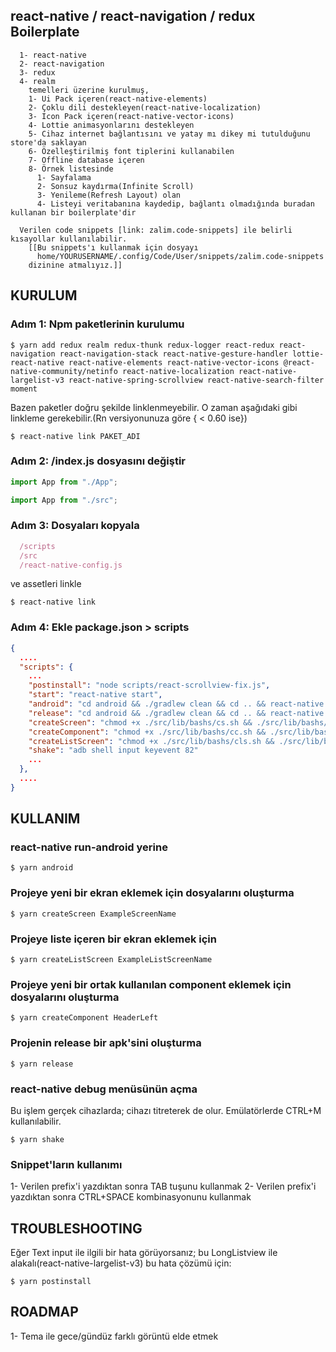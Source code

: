 ## react-native / react-navigation / redux Boilerplate

```
  1- react-native
  2- react-navigation
  3- redux
  4- realm
    temelleri üzerine kurulmuş,
    1- Ui Pack içeren(react-native-elements)
    2- Çoklu dili destekleyen(react-native-localization)
    3- Icon Pack içeren(react-native-vector-icons)
    4- Lottie animasyonlarını destekleyen
    5- Cihaz internet bağlantısını ve yatay mı dikey mi tutulduğunu store'da saklayan
    6- Özelleştirilmiş font tiplerini kullanabilen
    7- Offline database içeren
    8- Örnek listesinde
      1- Sayfalama
      2- Sonsuz kaydırma(Infinite Scroll)
      3- Yenileme(Refresh Layout) olan
      4- Listeyi veritabanına kaydedip, bağlantı olmadığında buradan kullanan bir boilerplate'dir

  Verilen code snippets [link: zalim.code-snippets] ile belirli kısayollar kullanılabilir.
    [[Bu snippets'ı kullanmak için dosyayı
      home/YOURUSERNAME/.config/Code/User/snippets/zalim.code-snippets
    dizinine atmalıyız.]]
```

## KURULUM

### Adım 1: Npm paketlerinin kurulumu

```console
$ yarn add redux realm redux-thunk redux-logger react-redux react-navigation react-navigation-stack react-native-gesture-handler lottie-react-native react-native-elements react-native-vector-icons @react-native-community/netinfo react-native-localization react-native-largelist-v3 react-native-spring-scrollview react-native-search-filter moment
```

Bazen paketler doğru şekilde linklenmeyebilir. O zaman aşağıdaki gibi linkleme gerekebilir.(Rn versiyonunuza göre { < 0.60 ise})

```console
$ react-native link PAKET_ADI
```

### Adım 2: /index.js dosyasını değiştir

```jsx
import App from "./App";
```

```jsx
import App from "./src";
```

### Adım 3: Dosyaları kopyala

```jsx
  /scripts
  /src
  /react-native-config.js
```

ve assetleri linkle

```console
$ react-native link
```

### Adım 4: Ekle package.json > scripts

```json
{
  ....
  "scripts": {
    ...
    "postinstall": "node scripts/react-scrollview-fix.js",
    "start": "react-native start",
    "android": "cd android && ./gradlew clean && cd .. && react-native run-android",
    "release": "cd android && ./gradlew clean && cd .. && react-native run-android --variant=release",
    "createScreen": "chmod +x ./src/lib/bashs/cs.sh && ./src/lib/bashs/cs.sh",
    "createComponent": "chmod +x ./src/lib/bashs/cc.sh && ./src/lib/bashs/cc.sh",
    "createListScreen": "chmod +x ./src/lib/bashs/cls.sh && ./src/lib/bashs/cls.sh",
    "shake": "adb shell input keyevent 82"
    ...
  },
  ....
}
```

## KULLANIM

### react-native run-android yerine

```console
$ yarn android
```

### Projeye yeni bir ekran eklemek için dosyalarını oluşturma

```console
$ yarn createScreen ExampleScreenName
```

### Projeye liste içeren bir ekran eklemek için

```console
$ yarn createListScreen ExampleListScreenName
```

### Projeye yeni bir ortak kullanılan component eklemek için dosyalarını oluşturma

```console
$ yarn createComponent HeaderLeft
```

### Projenin release bir apk'sini oluşturma

```console
$ yarn release
```

### react-native debug menüsünün açma

Bu işlem gerçek cihazlarda; cihazı titreterek de olur. Emülatörlerde CTRL+M kullanılabilir.

```console
$ yarn shake
```

### Snippet'ların kullanımı

1- Verilen prefix'i yazdıktan sonra TAB tuşunu kullanmak
2- Verilen prefix'i yazdıktan sonra CTRL+SPACE kombinasyonunu kullanmak

## TROUBLESHOOTING

Eğer Text input ile ilgili bir hata görüyorsanız; bu LongListview ile alakalı(react-native-largelist-v3) bu hata çözümü için:

```console
$ yarn postinstall
```

## ROADMAP

1- Tema ile gece/gündüz farklı görüntü elde etmek
